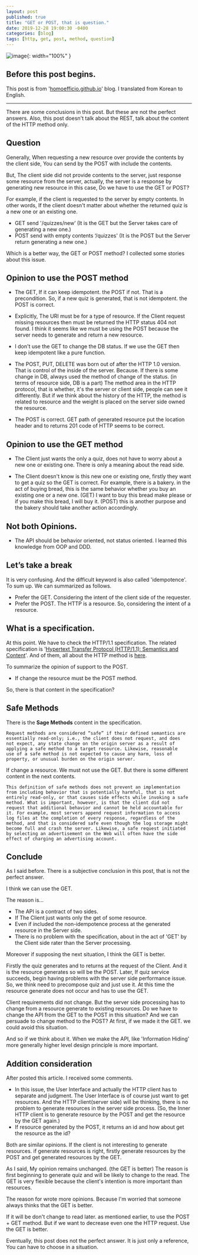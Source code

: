 ```yaml
---
layout: post
published: true
title: "GET or POST, that is question."
date: 2019-12-28 19:00:30 -0400
categories: [blog]
tags: [http, get, post, method, question]
---
```


![image](https://user-images.githubusercontent.com/4101636/71541301-2cb54100-299a-11ea-9116-da71030360d8.png){: width="100%" }

## Before this post begins.

This post is from '[homoefficio.github.io](https://homoefficio.github.io/2019/12/25/GET%EC%9D%B4%EB%83%90-POST%EB%83%90-%EA%B7%B8%EA%B2%83%EC%9D%B4-%EB%AC%B8%EC%A0%9C%EB%A1%9C%EB%8B%A4/?fbclid=IwAR0P4GM-aR9dv0bNMi9RV1gmQ6fgtXNDonsT0HPmSZKdwjzAUAoLfBphqNY)' blog.
I translated from Korean to English.

---

There are some conclusions in this post. But these are not the perfect answers.
Also, this post doesn't talk about the REST, talk about the content of the HTTP method only.

## Question

Generally, When requesting a new resource over provide the contents by the client side, You can send by the POST with include the contents. 

But, The client side did not provide contents to the server, just response some resource from the server, actually, the server is a response by generating new resource in this case, Do we have to use the GET or POST?

For example, if the client is requested to the server by empty contents.
In other words, If the client doesn't matter about whether the returned quiz is a new one or an existing one.

 - GET send '/quizzes/new’ (It is the GET but the Server takes care of generating a new one.)
 - POST send with empty contents ‘/quizzes' (It is the POST but the Server return generating a new one.)

Which is a better way, the GET or POST method?
I collected some stories about this issue.

## Opinion to use the POST method

 - The GET, If it can keep idempotent. the POST if not. That is a precondition. So, if a new quiz is generated, that is not idempotent. the POST is correct.

 - Explicitly, The URI must be for a type of resource. If the Client request missing resources then must be returned the HTTP status 404 not found. I think it seems like we must be using the POST because the server needs to generate and return a new resource.

 - I don't use the GET to change the DB status. If we use the GET then keep idempotent like a pure function.

 - The POST, PUT, DELETE was born out of after the HTTP 1.0 version. That is control of the inside of the server. Because. If there is some change in DB, always used the method of change of the status. (in terms of resource side, DB is a part) The method area in the HTTP protocol, that is whether, it's the server or client side, people can see it differently. But if we think about the history of the HTTP, the method is related to resource and the weight is placed on the server side owned the resource.

 - The POST is correct. GET path of generated resource put the location header and to returns 201 code of HTTP seems to be correct.

## Opinion to use the GET method

 - The Client just wants the only a quiz, does not have to worry about a new one or existing one. There is only a meaning about the read side.

 - The Client doesn't know is this new one or existing one, firstly they want to get a quiz so the GET is correct. For example, there is a bakery. in the act of buying bread, this is the same behavior whether you buy an existing one or a new one. (GET) I want to buy this bread make please or if you make this bread, I will buy it. (POST) this is another purpose and the bakery should take another action accordingly.

## Not both Opinions.
 
 - The API should be behavior oriented, not status oriented. I learned this knowledge from OOP and DDD.
 
## Let’s take a break
 
It is very confusing. And the difficult keyword is also called 'idempotence'.
To sum up. We can summarized as follows.
  
  - Prefer the GET. Considering the intent of the client side of the requester.
  - Prefer the POST. The HTTP is a resource. So, considering the intent of a resource.
 
## What is a specification.
 
At this point. We have to check the HTTP/1.1 specification. The related specification is '[Hypertext Transfer Protocol (HTTP/1.1): Semantics and Content](https://tools.ietf.org/html/rfc7231)'. And of them, all about the HTTP method is [here](https://tools.ietf.org/html/rfc7231#section-4).

To summarize the opinion of support to the POST. 

 - If change the resource must be the POST method.
 
So, there is that content in the specification?

## Safe Methods

There is the **Sage Methods** content in the specification.

```text
Request methods are considered “safe” if their defined semantics are
essentially read-only; i.e., the client does not request, and does
not expect, any state change on the origin server as a result of
applying a safe method to a target resource. Likewise, reasonable
use of a safe method is not expected to cause any harm, loss of
property, or unusual burden on the origin server.
```

If change a resource. We must not use the GET.
But there is some different content in the next contents.

```text
This definition of safe methods does not prevent an implementation
from including behavior that is potentially harmful, that is not
entirely read-only, or that causes side effects while invoking a safe
method. What is important, however, is that the client did not
request that additional behavior and cannot be held accountable for
it. For example, most servers append request information to access
log files at the completion of every response, regardless of the
method, and that is considered safe even though the log storage might
become full and crash the server. Likewise, a safe request initiated
by selecting an advertisement on the Web will often have the side
effect of charging an advertising account.
```

## Conclude

As I said before. There is a subjective conclusion in this post, that is not the perfect answer.

I think we can use the GET.

The reason is...

 - The API is a contract of two sides.
 - If The Client just wants only the get of some resource.
 - Even if included the non-idempotence process at the generated resource in the Server side.
 - There is no problem with the specification, about in the act of 'GET' by the Client side rater than the Server processing.
 
Moreover if supposing the next situation, I think the GET is better.

Firstly the quiz generates and to returns at the request of the Client. And it is the resource generates so will be the POST.
Later, If quiz service succeeds, begin having problems with the server side performance issue. So, we think need to precompose quiz and just use it. At this time the resource generate does not occur and has to use the GET.

Client requirements did not change. But the server side processing has to change from a resource generate to existing resources.
Do we have to change the API from the GET to the POST in this situation? And we can persuade to change method to the POST? At first, if we made it the GET. we could avoid this situation.

And so if we think about it. When we make the API, like 'Information Hiding' more generally higher level design principle is more important.

## Addition consideration

After posted this article. I received some comments.

 - In this issue, the User Interface and actually the HTTP client has to separate and judgment. The User Interface is of course just want to get resources. And the HTTP client(server side) will be thinking, there is no problem to generate resources in the server side process. (So, the Inner HTTP client is to generate resource by the POST and get the resource by the GET again.)
 - If resource generated by the POST, it returns an id and how about get the resource as the id?
 
Both are similar opinions. If the client is not interesting to generate resources. if generate resources is right, firstly generate resources by the POST and get generated resources by the GET.

As I said, My opinion remains unchanged. (the GET is better) The reason is first beginning to generate quiz and will be likely to change to the read. The GET is very flexible because the client's intention is more important than resources.

The reason for wrote more opinions. Because I'm worried that someone always thinks that the GET is better.

If it will be don't change to read later. as mentioned earlier, to use the POST + GET method. But if we want to decrease even one the HTTP request. Use the GET is better.

Eventually, this post does not the perfect answer. It is just only a reference, You can have to choose in a situation.  